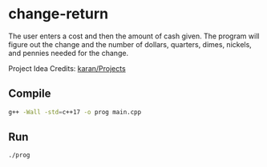 # change-return

The user enters a cost and then the amount of cash given. The program will
figure out the change and the number of dollars, quarters, dimes, nickels, and
pennies needed for the change.

Project Idea Credits: [karan/Projects](https://github.com/karan/Projects)

## Compile

```bash
g++ -Wall -std=c++17 -o prog main.cpp
```

## Run

```bash
./prog
```

